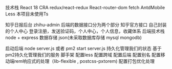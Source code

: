 技术栈
React 18 CRA redux/react-redux
React-router-dom fetch  AntdMobile Less
本项目未使用Ts

知乎日报后台
zhihu-admin
后端的数据接口分为两个部分
  知乎官方接口
  自己封装的个人中心 登录注册，发送验证码，个人中心，个人信息，收藏体系
后端技术栈
  node + express
  数据存储 json(未采取数据库存储 mysql mongodb) 

  启动后端
  node server.js
  或者
  pm2 start server.js 持久化管理我们的状态   基于pm2持久化管理我们的服务
脚手架
   配置less 配置跨域 配置后端 配置别名 配置移动端rem响应式的处理（lib-flexible , postcss-pxtorem) 配置打包优化处理